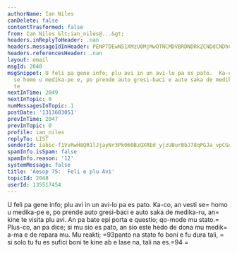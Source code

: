 ```yaml
---
authorName: Ian Niles
canDelete: false
contentTrasformed: false
from: Ian Niles &lt;ian_niles@...&gt;
headers.inReplyToHeader: .nan
headers.messageIdInHeader: PENPTDEwNS1XMzU0MjMwOTNCMDVBRDNDRkZCNDdCNDhCMjgwQHBoeC5nYmw+
headers.referencesHeader: .nan
layout: email
msgId: 2048
msgSnippet: U feli pa gene info; plu avi in un avi-lo pa es pato.  Ka-co, an vesti
  se homo u medika-pe e, po prende auto gresi-baci e auto saka de medika-ru, an kine
  te
nextInTime: 2049
nextInTopic: 0
numMessagesInTopic: 1
postDate: '1313603051'
prevInTime: 2047
prevInTopic: 0
profile: ian_niles
replyTo: LIST
senderId: iabic-f1VvRwH8QR1lJjayNr3Pk060BzQXREd_yjzUBurBbJ78qPGJa_vpCGqHwItbbKPqXX8IPv7dpZ5Hp_JfQcS61JshbW
spamInfo.isSpam: false
spamInfo.reason: '12'
systemMessage: false
title: 'Aesop 75:  Feli e plu Avi'
topicId: 2048
userId: 135517454
---
```




U feli pa gene info; plu avi in un avi-lo pa es pato.  Ka-co, an vesti se=
 homo u medika-pe e, po prende auto gresi-baci e auto saka de medika-ru, an=
 kine te visita plu avi.  An pa bate epi porta e questio; qo-mode mu stato.=
  Plus-co, an pa dice; si mu sio es pato, an sio este hedo de dona mu medik=
a-ma e de repara mu.  Mu reakti; =93panto na stato fo boni e fu dura tali, =
si solo tu fu es sufici boni te kine ab e lase na, tali na es.=94   		 	   =
		  
